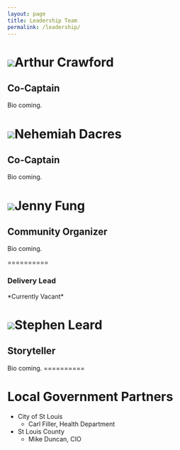 ```yaml
---
layout: page
title: Leadership Team
permalink: /leadership/
---
```


<img class="profile placeholder" src="https://avatars0.githubusercontent.com/u/5983880">Arthur Crawford  
==========  
<h2>Co-Captain</h2>  
Bio coming.  
  
<img class="profile placeholder" src="https://avatars0.githubusercontent.com/u/5983880">Nehemiah Dacres  
==========  
<h2>Co-Captain</h2>  
Bio coming.  
  
<img class="profile placeholder" src="https://avatars0.githubusercontent.com/u/5983880">Jenny Fung  
==========  
<h2>Community Organizer</h2>  
Bio coming.  
  
<!--<img class="profile placeholder" src="https://avatars0.githubusercontent.com/u/5983880">-->  
==========  
<h3>Delivery Lead</h3>  
*Currently Vacant*  
  
<img class="profile placeholder" src="https://avatars0.githubusercontent.com/u/5983880">Stephen Leard  
==========  
<h2>Storyteller</h2>  
Bio coming.  
==========  
  
Local Government Partners  
==========  
* City of St Louis  
  - Carl Filler, Health Department
* St Louis County  
  - Mike Duncan, CIO
